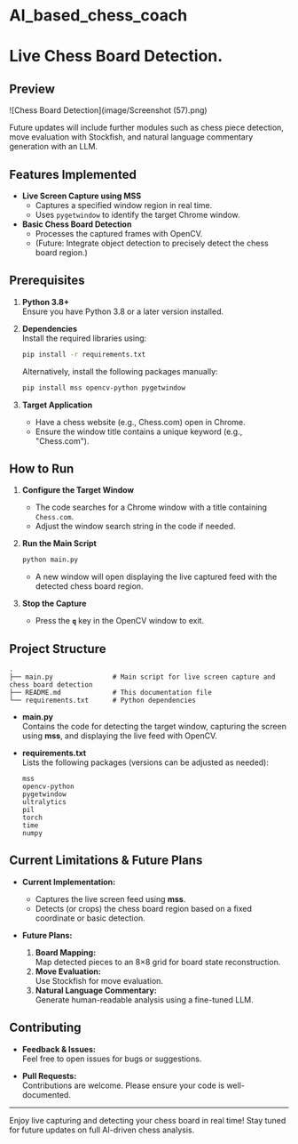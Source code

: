 # AI_based_chess_coach
# Live Chess Board Detection.
## Preview
![Chess Board Detection](image/Screenshot (57).png)

Future updates will include further modules such as chess piece detection, move evaluation with Stockfish, and natural language commentary generation with an LLM.

## Features Implemented

- **Live Screen Capture using MSS**
  - Captures a specified window region in real time.
  - Uses `pygetwindow` to identify the target Chrome window.
- **Basic Chess Board Detection**
  - Processes the captured frames with OpenCV.
  - (Future: Integrate object detection to precisely detect the chess board region.)

## Prerequisites

1. **Python 3.8+**  
   Ensure you have Python 3.8 or a later version installed.

2. **Dependencies**  
   Install the required libraries using:
   ```bash
   pip install -r requirements.txt
   ```
   Alternatively, install the following packages manually:
   ```bash
   pip install mss opencv-python pygetwindow
   ```

3. **Target Application**  
   - Have a chess website (e.g., Chess.com) open in Chrome.
   - Ensure the window title contains a unique keyword (e.g., "Chess.com").

## How to Run

1. **Configure the Target Window**  
   - The code searches for a Chrome window with a title containing `Chess.com`.
   - Adjust the window search string in the code if needed.

2. **Run the Main Script**  
   ```bash
   python main.py
   ```
   - A new window will open displaying the live captured feed with the detected chess board region.

3. **Stop the Capture**  
   - Press the **`q`** key in the OpenCV window to exit.

## Project Structure

```
.
├── main.py               # Main script for live screen capture and chess board detection
├── README.md             # This documentation file
└── requirements.txt      # Python dependencies
```

- **main.py**  
  Contains the code for detecting the target window, capturing the screen using **mss**, and displaying the live feed with OpenCV.

- **requirements.txt**  
  Lists the following packages (versions can be adjusted as needed):
  ```
  mss
  opencv-python
  pygetwindow
  ultralytics
  pil
  torch
  time
  numpy
  ```

## Current Limitations & Future Plans

- **Current Implementation:**
  - Captures the live screen feed using **mss**.
  - Detects (or crops) the chess board region based on a fixed coordinate or basic detection.
  
- **Future Plans:**
  1. **Board Mapping:**  
     Map detected pieces to an 8×8 grid for board state reconstruction.
  2. **Move Evaluation:**  
     Use Stockfish for move evaluation.
  3. **Natural Language Commentary:**  
     Generate human-readable analysis using a fine-tuned LLM.

## Contributing

- **Feedback & Issues:**  
  Feel free to open issues for bugs or suggestions.
  
- **Pull Requests:**  
  Contributions are welcome. Please ensure your code is well-documented.





---

Enjoy live capturing and detecting your chess board in real time! Stay tuned for future updates on full AI-driven chess analysis.
